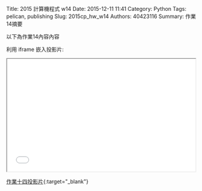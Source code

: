 Title: 2015 計算機程式 w14
Date: 2015-12-11 11:41
Category: Python
Tags: pelican, publishing
Slug: 2015cp_hw_w14
Authors: 40423116
Summary: 作業14摘要

以下為作業14內容內容

利用 iframe 嵌入投影片:

<iframe src="40423116_cp_w14_p.html" width="500" height="300"></iframe>

[作業十四投影片](40423116_cp_w14_p.html){:target="_blank"}

